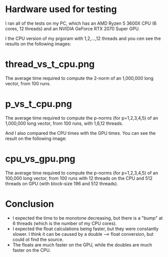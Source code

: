 # Hardware used for testing

I ran all of the tests on my PC, which has an AMD Ryzen 5 3600X CPU (6 cores, 12 threads) and an NVIDIA GeForce RTX 2070 Super GPU.

I the CPU version of my prgoram with 1,2,...,12 threads and you cen see the results on the following images:

# thread_vs_t_cpu.png
The average time required to compute the 2-norm of an 1,000,000 long vector, from 100 runs.

# p_vs_t_cpu.png
The average time required to compute the p-norms (for p=1,2,3,4,5) of an 1,000,000 long vector, from 100 runs, with 1,6,12 threads.

And I also compared the CPU times with the GPU times. You can see the result on the following image:

# cpu_vs_gpu.png
The average time required to compute the p-norms (for p=1,2,3,4,5) of an 100,000 long vector, from 100 runs with 12 threads on the CPU and 512 threads on GPU (with block-size 196 and 512 threads).

# Conclusion
- I expected the time to be monotone decreasing, but there is a "bump" at 6 threads (which is the number of my CPU cores).
- I expected the float calculations being faster, but they  were constantly slower. I think it can be caused by a double --> float conversion, but could ot find the source.
- The floats are much faster on the GPU, while the doubles are much faster on the CPU.